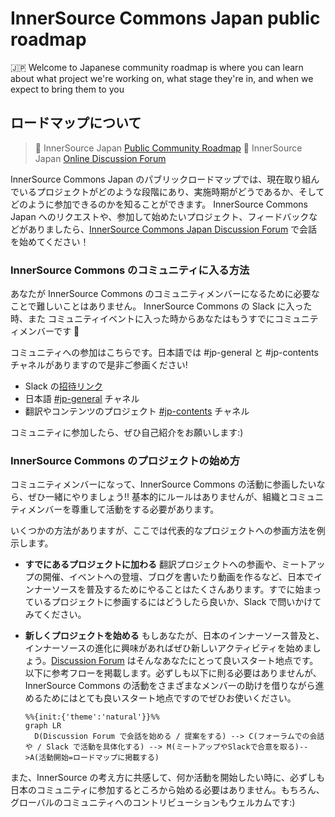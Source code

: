 # InnerSource Commons Japan public roadmap

🇯🇵 Welcome to Japanese community roadmap is where you can learn about what project we're working on, what stage they're in, and when we expect to bring them to you

## ロードマップについて

> :rocket: InnerSource Japan [Public Community Roadmap](https://github.com/orgs/InnerSourceCommons/projects/1) 
> :speech_balloon: InnerSource Japan [Online Discussion Forum](https://github.com/InnerSourceCommons/jp-roadmap/discussions)

InnerSource Commons Japan のパブリックロードマップでは、現在取り組んでいるプロジェクトがどのような段階にあり、実施時期がどうであるか、そしてどのように参加できるのかを知ることができます。
InnerSource Commons Japan へのリクエストや、参加して始めたいプロジェクト、フィードバックなどがありましたら、[InnerSource Commons Japan Discussion Forum](https://github.com/InnerSourceCommons/jp-roadmap/discussions) で会話を始めてください！


### InnerSource Commons のコミュニティに入る方法

あなたが InnerSource Commons のコミュニティメンバーになるために必要なことで難しいことはありません。 InnerSource Commons の Slack に入った時、また コミュニティイベントに入った時からあなたはもうすでにコミュニティメンバーです :tada:

コミュニティへの参加はこちらです。日本語では #jp-general と #jp-contents チャネルがありますので是非ご参画ください!

- Slack の[招待リンク](https://innersourcecommons-inviter.herokuapp.com/)
- 日本語 [#jp-general](https://app.slack.com/client/T04PXKRM0/C03M546NR16) チャネル
- 翻訳やコンテンツのプロジェクト [#jp-contents](https://app.slack.com/client/T04PXKRM0/C03P1MVMBRS) チャネル

コミュニティに参加したら、ぜひ自己紹介をお願いします:)

### InnerSource Commons のプロジェクトの始め方

コミュニティメンバーになって、InnerSource Commons の活動に参画したいなら、ぜひ一緒にやりましょう!!
基本的にルールはありませんが、組織とコミュニティメンバーを尊重して活動をする必要があります。

いくつかの方法がありますが、ここでは代表的なプロジェクトへの参画方法を例示します。

- **すでにあるプロジェクトに加わる**
  翻訳プロジェクトへの参画や、ミートアップの開催、イベントへの登壇、ブログを書いたり動画を作るなど、日本でインナーソースを普及するためにやることはたくさんあります。すでに始まっているプロジェクトに参画するにはどうしたら良いか、Slack で問いかけてみてください。
- **新しくプロジェクトを始める**
  もしあなたが、日本のインナーソース普及と、インナーソースの進化に興味があればぜひ新しいアクティビティを始めましょう。[Discussion Forum](https://github.com/InnerSourceCommons/jp-roadmap/discussions) はそんなあなたにとって良いスタート地点です。
	以下に参考フローを掲載します。必ずしも以下に則る必要はありませんが、InnerSource Commons の活動をさまざまなメンバーの助けを借りながら進めるためにはとても良いスタート地点ですのでぜひお使いください。

	```mermaid
	%%{init:{'theme':'natural'}}%%
	graph LR
	  D(Discussion Forum で会話を始める / 提案をする) --> C(フォーラムでの会話や / Slack で活動を具体化する) --> M(ミートアップやSlackで合意を取る)-->A(活動開始=ロードマップに掲載する)
	```

また、InnerSource の考え方に共感して、何か活動を開始したい時に、必ずしも日本のコミュニティに参加するところから始める必要はありません。もちろん、グローバルのコミュニティへのコントリビューションもウェルカムです:)
